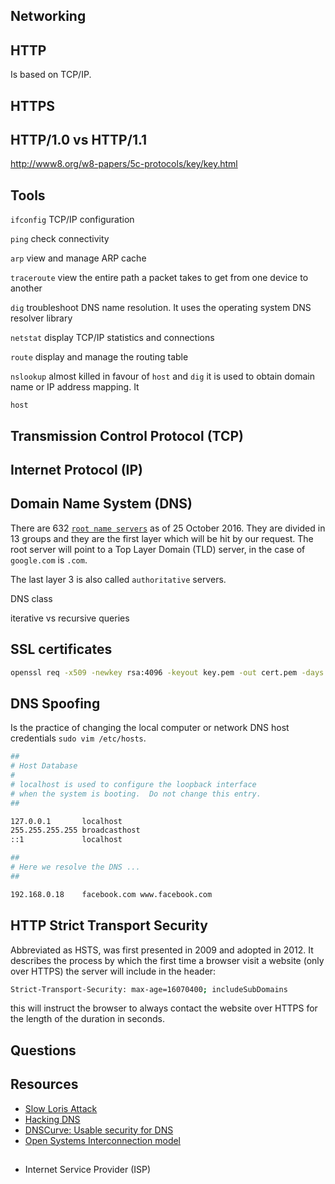 ## Networking

## HTTP

Is based on TCP/IP.

## HTTPS

## HTTP/1.0 vs HTTP/1.1

http://www8.org/w8-papers/5c-protocols/key/key.html

## Tools

`ifconfig` TCP/IP configuration

`ping` check connectivity

`arp` view and manage ARP cache

`traceroute` view the entire path a packet takes to get from one device to another

`dig` troubleshoot DNS name resolution. It uses the operating system DNS resolver library 

`netstat` display TCP/IP statistics and connections

`route` display and manage the routing table

`nslookup` almost killed in favour of `host` and `dig` it is used to obtain domain name or IP address mapping. It 

`host` 

## Transmission Control Protocol (TCP)

## Internet Protocol (IP)

## Domain Name System (DNS)

There are 632 [`root name servers`](https://en.wikipedia.org/wiki/Root_name_server) as of 25 October 2016.
They are divided in 13 groups and they are the first layer which will be hit by our request.
The root server will point to a Top Layer Domain (TLD) server, in the case of `google.com` is `.com`.

The last layer 3 is also called `authoritative` servers.

DNS class

iterative vs recursive queries

## SSL certificates

```sh
openssl req -x509 -newkey rsa:4096 -keyout key.pem -out cert.pem -days 365 -nodes
```

## DNS Spoofing

Is the practice of changing the local computer or network DNS host credentials `sudo vim /etc/hosts`.

```sh
##
# Host Database
#
# localhost is used to configure the loopback interface
# when the system is booting.  Do not change this entry.
##

127.0.0.1       localhost
255.255.255.255 broadcasthost
::1             localhost

##
# Here we resolve the DNS ...
##

192.168.0.18    facebook.com www.facebook.com
```

## HTTP Strict Transport Security

Abbreviated as HSTS, was first presented in 2009 and adopted in 2012. It describes the process by which the first time a browser visit a website (only over HTTPS) the server will include in the header:

```sh
Strict-Transport-Security: max-age=16070400; includeSubDomains
```

this will instruct the browser to always contact the website over HTTPS for the length of the duration in seconds.

## Questions


## Resources

- [Slow Loris Attack](https://youtu.be/XiFkyR35v2Y)
- [Hacking DNS](https://www.youtube.com/watch?v=zRysni9ND2w)
- [DNSCurve: Usable security for DNS](https://dnscurve.org/forgery.html)
- [Open Systems Interconnection model](https://en.wikipedia.org/wiki/OSI_model)

## 

- Internet Service Provider (ISP)